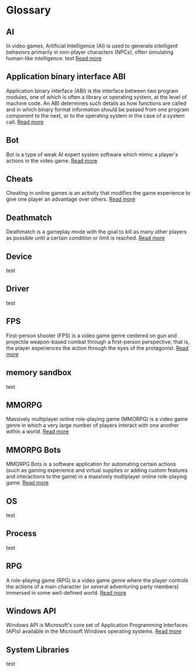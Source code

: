 # Glossary

## AI

In video games, Artificial Intelligence (AI) is used to generate intelligent behaviors primarily in non-player characters (NPCs), often simulating human-like intelligence.
test <a href="https://en.wikipedia.org/wiki/Artificial_intelligence_%28video_games%29">Read more</a>

## Application binary interface ABI

Application binary interface (ABI) is the interface between two program modules, one of which is often a library or operating system, at the level of machine code. An ABI determines such details as how functions are called and in which binary format information should be passed from one program component to the next, or to the operating system in the case of a system call. <a href="https://en.wikipedia.org/wiki/Application_binary_interface">Read more</a>

## Bot

Bot is a type of weak AI expert system software which mimic a player's actions in the video game. <a href="https://en.wikipedia.org/wiki/Video_game_bot">Read more</a>

## Cheats

Cheating in online games is an activity that modifies the game experience to give one player an advantage over others. <a href="https://en.wikipedia.org/wiki/Cheating_in_online_games">Read more</a>

## Deathmatch

Deathmatch is a gameplay mode with the goal to kill as many other players as possible until a certain condition or limit is reached. <a href="https://en.wikipedia.org/wiki/Deathmatch">Read more</a>

## Device

test

## Driver

test

## FPS

First-person shooter (FPS) is a video game genre centered on gun and projectile weapon-based combat through a first-person perspective; that is, the player experiences the action through the eyes of the protagonist. <a href="https://en.wikipedia.org/wiki/First-person_shooter">Read more</a>

## memory sandbox

test

## MMORPG

Massively multiplayer online role-playing game (MMORPG) is a video game genre in which a very large number of players interact with one another within a world. <a href="https://en.wikipedia.org/wiki/Massively_multiplayer_online_role-playing_game">Read more</a>

## MMORPG Bots

MMORPG Bots is a software application for automating certain actions (such as gaining experience and virtual supplies or adding custom features and interactions to the game) in a massively multiplayer online role-playing game. <a href="https://en.wikipedia.org/wiki/MMORPG_bots">Read more</a>

## OS

test

## Process

test

## RPG

A role-playing game (RPG) is a video game genre where the player controls the actions of a main character (or several adventuring party members) immersed in some well-defined world. <a href="https://en.wikipedia.org/wiki/Role-playing_video_game">Read more</a>

## Windows API

Windows API is Microsoft's core set of Application Programming Interfaces (APIs) available in the Microsoft Windows operating systems. <a href="https://en.wikipedia.org/wiki/Windows_API">Read more</a>

## System Libraries

test